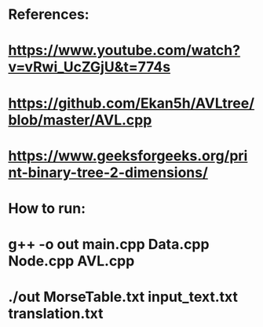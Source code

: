# References: 
# https://www.youtube.com/watch?v=vRwi_UcZGjU&t=774s
# https://github.com/Ekan5h/AVLtree/blob/master/AVL.cpp
# https://www.geeksforgeeks.org/print-binary-tree-2-dimensions/
# How to run:
# g++ -o out main.cpp Data.cpp Node.cpp AVL.cpp
# ./out MorseTable.txt input_text.txt translation.txt

